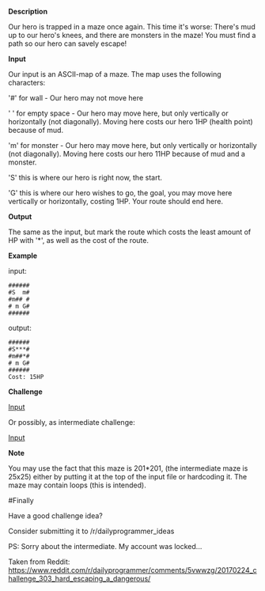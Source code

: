 **Description**

Our hero is trapped in a maze once again. This time it's worse: There's mud up to our hero's knees, and there are monsters in the maze!
You must find a path so our hero can savely escape!

**Input**

Our input is an ASCII-map of a maze. The map uses the following characters:

'#' for wall - Our hero may not move here

' ' for empty space - Our hero may move here,  but only vertically or horizontally (not diagonally). Moving here costs our hero 1HP (health point) because of mud.

'm' for monster - Our hero may move here, but only vertically or horizontally (not diagonally). Moving here costs our hero 11HP because of mud and a monster.

'S' this is where our hero is right now, the start.

'G' this is where our hero wishes to go, the goal, you may move here vertically or horizontally, costing 1HP. Your route should end here.

**Output**

The same as the input, but mark the route which costs the least amount of HP with '*', as well as the cost of the route.

**Example**

input:

    ######
    #S  m#
    #m## #
    # m G#
    ######

output:

    ######
    #S***#
    #m##*#
    # m G#
    ######
    Cost: 15HP

**Challenge**

[Input](https://gist.githubusercontent.com/Uwila/e3699bc26149d2b575c5/raw/a493af3066422cb3673182d969b36a58cf653cf5/data.in) 

Or possibly, as intermediate challenge:

[Input](https://gist.githubusercontent.com/Uwila/2820f86e9ff0ddfb5627/raw/572b6e0fbf821d5809f520a6d4e50c8841b38169/intermediate.in)

**Note**

You may use the fact that this maze is 201*201, (the intermediate maze is 25x25) either by putting it at the top of the input file or hardcoding it. The maze may contain loops (this is intended).


#Finally

Have a good challenge idea?

Consider submitting it to /r/dailyprogrammer_ideas 

PS: Sorry about the intermediate. My account was locked...

Taken from Reddit: https://www.reddit.com/r/dailyprogrammer/comments/5vwwzg/20170224_challenge_303_hard_escaping_a_dangerous/